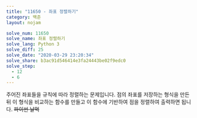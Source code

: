 ```yaml
---
title: "11650 - 좌표 정렬하기"
category: 백준
layout: nojam

solve_num: 11650
solve_name: 좌표 정렬하기
solve_lang: Python 3
solve_diff: 25
solve_date: "2020-03-29 23:20:34"
solve_share: b3ac91d546414e3fa24443be02f9edc0
solve_step:
  - 12
  - 6
---
```


주어진 좌표들을 규칙에 따라 정렬하는 문제입니다. 점의 좌표를 저장하는 형식을 만든 뒤 이 형식을 비교하는 함수를 만들고 이 함수에 기반하여 점을 정렬하여 출력하면 됩니다. ~~파이썬 날먹~~

